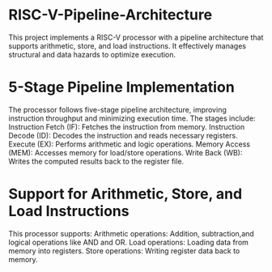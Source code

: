 # RISC-V-Pipeline-Architecture
This project implements a RISC-V processor with a pipeline architecture that supports arithmetic, store, and load instructions. It effectively manages structural and data hazards to optimize execution.

# 5-Stage Pipeline Implementation
The processor follows  five-stage pipeline architecture, improving instruction throughput and minimizing execution time. The stages include:
Instruction Fetch (IF): Fetches the instruction from memory.
Instruction Decode (ID): Decodes the instruction and reads necessary registers.
Execute (EX): Performs arithmetic and logic operations.
Memory Access (MEM): Accesses memory for load/store operations.
Write Back (WB): Writes the computed results back to the register file.

# Support for Arithmetic, Store, and Load Instructions
This processor supports:
Arithmetic operations: Addition, subtraction,and logical operations like AND and OR.
Load operations: Loading data from memory into registers.
Store operations: Writing register data back to memory.
